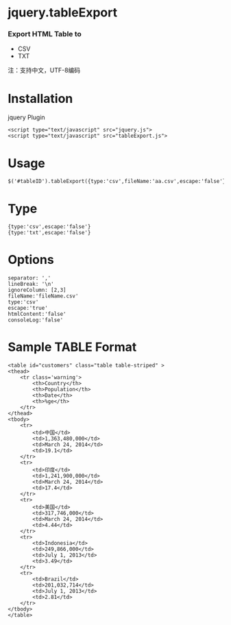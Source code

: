 jquery.tableExport
=========================

<h3>Export HTML Table to</h3>
<ul>
<li> CSV
<li> TXT
</ul>

注：支持中文，UTF-8编码

Installation
============
jquery Plugin<BR>

	<script type="text/javascript" src="jquery.js">
	<script type="text/javascript" src="tableExport.js">

Usage
======

    $('#tableID').tableExport({type:'csv',fileName:'aa.csv',escape:'false'});

Type
======

    {type:'csv',escape:'false'}
    {type:'txt',escape:'false'}


Options
=======

	separator: ','
	lineBreak: '\n'
	ignoreColumn: [2,3]
	fileName:'fileName.csv'
	type:'csv'
	escape:'true'
	htmlContent:'false'
	consoleLog:'false'


Sample TABLE Format
======

	<table id="customers" class="table table-striped" >
	<thead>			
		<tr class='warning'>
			<th>Country</th>
			<th>Population</th>
			<th>Date</th>
			<th>%ge</th>
		</tr>
	</thead>
	<tbody>
		<tr>
			<td>中国</td>
			<td>1,363,480,000</td>
			<td>March 24, 2014</td>
			<td>19.1</td>
		</tr>
		<tr>
			<td>印度</td>
			<td>1,241,900,000</td>
			<td>March 24, 2014</td>
			<td>17.4</td>
		</tr>
		<tr>
			<td>美国</td>
			<td>317,746,000</td>
			<td>March 24, 2014</td>
			<td>4.44</td>
		</tr>
		<tr>
			<td>Indonesia</td>
			<td>249,866,000</td>
			<td>July 1, 2013</td>
			<td>3.49</td>
		</tr>
		<tr>
			<td>Brazil</td>
			<td>201,032,714</td>
			<td>July 1, 2013</td>
			<td>2.81</td>
		</tr>
	</tbody>
	</table>
